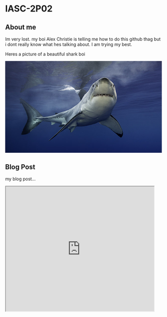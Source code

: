 # IASC-2P02

## About me

Im very lost. my boi Alex Christie is telling me how to do this github thag but i dont really know what hes talking about.
I am trying my best.

Heres a picture of a beautiful shark boi

![](images/shark.jpg)

## Blog Post

my blog post...

<!--	Exported from Voyant Tools (voyant-tools.org).
The iframe src attribute below uses a relative protocol to better function with both
http and https sites, but if you're embedding this into a local web page (file protocol)
you should add an explicit protocol (https if you're using voyant-tools.org, otherwise
it depends on this server.
Feel free to change the height and width values or other styling below: -->
<iframe style='width: 477px; height: 400px;' src='https://voyant-tools.org/tool/Trends/?query=humanities&query=novel&corpus=628dbd9ff50d802c3b5a994c3129421b'></iframe>



